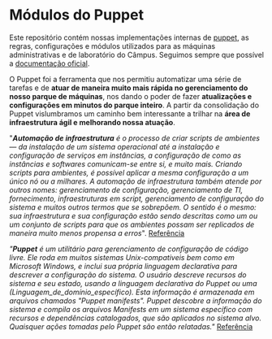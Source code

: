 # Módulos do Puppet

Este repositório contém nossas implementações internas de [puppet](https://puppet.com/), as regras, configurações e módulos utilizados para as máquinas administrativas e de laboratório do Câmpus. Seguimos sempre que possível a [documentação oficial](https://docs.puppet.com).

O Puppet foi a ferramenta que nos permitiu automatizar uma série de tarefas e de __atuar de maneira muito mais rápida no gerenciamento do nosso parque de máquinas__, nos dando o poder de fazer __atualizações e configurações em minutos do parque inteiro__. A partir da consolidação do Puppet vislumbramos um caminho bem interessante a trilhar na __área de infraestrutura ágil e melhorando nossa atuação__.

"*__Automação de infraestrutura__ é o processo de criar scripts de ambientes — da instalação de um sistema operacional até a instalação e configuração de serviços em instâncias, a configuração de como as instâncias e softwares comunicam-se entre si, e muito mais. Criando scripts para ambientes, é possível aplicar a mesma configuração a um único nó ou a milhares.
A automação de infraestrutura também atende por outros nomes: gerenciamento de configuração, gerenciamento de TI, fornecimento, infraestruturas em script, gerenciamento de configuração do sistema e muitos outros termos que se sobrepõem. O sentido é o mesmo: sua infraestrutura e sua configuração estão sendo descritas como um ou um conjunto de scripts para que os ambientes possam ser replicados de maneira muito menos propensa a erros*". [Referência](https://www.ibm.com/developerworks/br/library/a-devops2/index.html)

*"__Puppet__ é um utilitário para gerenciamento de configuração de código livre. Ele roda em muitos sistemas Unix-compativeis bem como em Microsoft Windows, e inclui sua própria linguagem declarativa para descrever a configuração do sistema.
O usuário descreve recursos do sistema e seu estado, usando a linguagem declarativa do Puppet ou uma (Linguagem_de_domínio_específico). Esta informação é armazenada em arquivos chamados "Puppet manifests". Puppet descobre a informação do sistema e compila os arquivos Manifests em um sistema específico com recursos e dependências catalogados, que são aplicados no sistema alvo. Quaisquer ações tomadas pelo Puppet são então relatadas."* [Referência](https://pt.wikipedia.org/wiki/Puppet)
